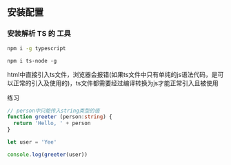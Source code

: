 ## 安装配置

### 安装解析 TS 的 工具

```cmd
npm i -g typescript
```



```
npm i ts-node -g
```
html中直接引入ts文件，浏览器会报错(如果ts文件中只有单纯的js语法代码，是可以正常的引入及使用的)，ts文件都需要经过编译转换为js才能正常引入且被使用

练习
```ts
// person中只能传入string类型的值
function greeter (person:string) {
  return 'Hello, ' + person
}

let user = 'Yee'

console.log(greeter(user))
```

